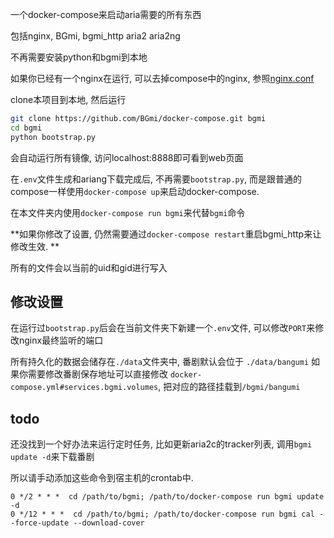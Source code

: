 一个docker-compose来启动aria需要的所有东西

包括nginx, BGmi, bgmi_http aria2 aria2ng

不再需要安装python和bgmi到本地

如果你已经有一个nginx在运行, 可以去掉compose中的nginx,
参照[nginx.conf](nginx/conf.d/nginx.conf)

clone本项目到本地, 然后运行

```bash
git clone https://github.com/BGmi/docker-compose.git bgmi
cd bgmi
python bootstrap.py
```
会自动运行所有镜像, 访问localhost:8888即可看到web页面

在`.env`文件生成和ariang下载完成后, 不再需要`bootstrap.py`,
而是跟普通的compose一样使用`docker-compose up`来启动docker-compose.

在本文件夹内使用`docker-compose run bgmi`来代替`bgmi`命令

**如果你修改了设置, 仍然需要通过`docker-compose restart`重启bgmi_http来让修改生效. **

所有的文件会以当前的uid和gid进行写入

## 修改设置

在运行过`bootstrap.py`后会在当前文件夹下新建一个`.env`文件,
可以修改`PORT`来修改nginx最终监听的端口

所有持久化的数据会储存在`./data`文件夹中, 番剧默认会位于
`./data/bangumi` 如果你需要修改番剧保存地址可以直接修改
`docker-compose.yml#services.bgmi.volumes`, 把对应的路径挂载到`/bgmi/bangumi`

## todo

还没找到一个好办法来运行定时任务, 比如更新aria2c的tracker列表, 
调用`bgmi update -d`来下载番剧

所以请手动添加这些命令到宿主机的crontab中.

```crontab
0 */2 * * *  cd /path/to/bgmi; /path/to/docker-compose run bgmi update -d
0 */12 * * *  cd /path/to/bgmi; /path/to/docker-compose run bgmi cal --force-update --download-cover
```